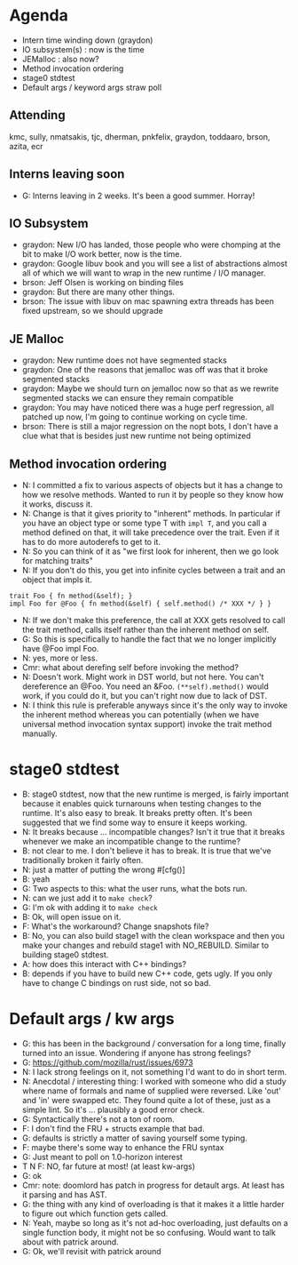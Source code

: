 # Agenda

- Intern time winding down (graydon)
- IO subsystem(s) : now is the time
- JEMalloc : also now?
- Method invocation ordering
- stage0 stdtest
- Default args / keyword args straw poll

## Attending

kmc, sully, nmatsakis, tjc, dherman, pnkfelix, graydon, toddaaro, brson, azita, ecr

## Interns leaving soon

- G: Interns leaving in 2 weeks. It's been a good summer. Horray!

## IO Subsystem

- graydon: New I/O has landed, those people who were chomping at the bit to make I/O work better, now is the time.
- graydon: Google libuv book and you will see a list of abstractions almost all of which we will want to wrap in the new runtime / I/O manager.
- brson: Jeff Olsen is working on binding files
- graydon: But there are many other things.
- brson: The issue with libuv on mac spawning extra threads has been fixed upstream, so we should upgrade

## JE Malloc

- graydon: New runtime does not have segmented stacks
- graydon: One of the reasons that jemalloc was off was that it broke segmented stacks
- graydon: Maybe we should turn on jemalloc now so that as we rewrite segmented stacks we can ensure they remain compatible
- graydon: You may have noticed there was a huge perf regression, all patched up now, I'm going to continue working on cycle time.
- brson: There is still a major regression on the nopt bots, I don't have a clue what that is besides just new runtime not being optimized

## Method invocation ordering

- N: I committed a fix to various aspects of objects but it has a change to how we resolve methods. Wanted to run it by people so they know how it works, discuss it.
- N: Change is that it gives priority to "inherent" methods. In particular if you have an object type or some type T with `impl T`, and you call a method defined on that, it will take precedence over the trait. Even if it has to do more autoderefs to get to it.
- N: So you can think of it as "we first look for inherent, then we go look for matching traits"
- N: If you don't do this, you get into infinite cycles between a trait and an object that impls it.
```
trait Foo { fn method(&self); }
impl Foo for @Foo { fn method(&self) { self.method() /* XXX */ } }
```
- N: If we don't make this preference, the call at XXX gets resolved to call the trait method, calls itself rather than the inherent method on self.
- G: So this is specifically to handle the fact that we no longer implicitly have @Foo impl Foo.
- N: yes, more or less.
- Cmr: what about derefing self before invoking the method?
- N: Doesn't work. Might work in DST world, but not here. You can't dereference an @Foo. You need an &Foo. `(**self).method()` would work, if you could do it, but you can't right now due to lack of DST.
- N: I think this rule is preferable anyways since it's the only way to invoke the inherent method whereas you can potentially (when we have universal method invocation syntax support) invoke the trait method manually.

# stage0 stdtest

- B: stage0 stdtest, now that the new runtime is merged, is fairly important because it enables quick turnarouns when testing changes to the runtime. It's also easy to break. It breaks pretty often. It's been suggested that we find some way to ensure it keeps working.
- N: It breaks because ... incompatible changes? Isn't it true that it breaks whenever we make an incompatible change to the runtime?
- B: not clear to me. I don't believe it has to break. It is true that we've traditionally broken it fairly often.
- N: just a matter of putting the wrong #[cfg()] 
- B: yeah
- G: Two aspects to this: what the user runs, what the bots run.
- N: can we just add it to `make check`?
- G: I'm ok with adding it to `make check`
- B: Ok, will open issue on it.
- F: What's the workaround? Change snapshots file?
- B: No, you can also build stage1 with the clean workspace and then you make your changes and rebuild stage1 with NO_REBUILD. Similar to building stage0 stdtest.
- A: how does this interact with C++ bindings?
- B: depends if you have to build new C++ code, gets ugly. If you only have to change C bindings on rust side, not so bad.

# Default args / kw args

- G: this has been in the background / conversation for a long time, finally turned into an issue. Wondering if anyone has strong feelings?
- G: https://github.com/mozilla/rust/issues/6973
- N: I lack strong feelings on it, not something I'd want to do in short term.
- N: Anecdotal / interesting thing: I worked with someone who did a study where name of formals and name of supplied were reversed. Like 'out' and 'in' were swapped etc. They found quite a lot of these, just as a simple lint. So it's ... plausibly a good error check.
- G: Syntactically there's not a ton of room.
- F: I don't find the FRU + structs example that bad.
- G: defaults is strictly a matter of saving yourself some typing.
- F: maybe there's some way to enhance the FRU syntax
- G: Just meant to poll on 1.0-horizon interest
- T N F: NO, far future at most! (at least kw-args)
- G: ok
- Cmr: note: doomlord has patch in progress for detault args. At least has it parsing and has AST.
- G: the thing with any kind of overloading is that it makes it a little harder to figure out which function gets called.
- N: Yeah, maybe so long as it's not ad-hoc overloading, just defaults on a single function body, it might not be so confusing. Would want to talk about with patrick around.
- G: Ok, we'll revisit with patrick around
